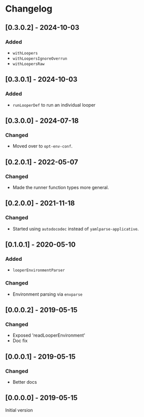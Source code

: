 # Changelog
  
## [0.3.0.2] - 2024-10-03

### Added

* `withLoopers`
* `withLoopersIgnoreOverrun`
* `withLoopersRaw`
  
## [0.3.0.1] - 2024-10-03

### Added

* `runLooperDef` to run an individual looper
  
## [0.3.0.0] - 2024-07-18

### Changed

* Moved over to `opt-env-conf`.
  
## [0.2.0.1] - 2022-05-07

### Changed

* Made the runner function types more general.

## [0.2.0.0] - 2021-11-18

### Changed

* Started using `autodocodec` instead of `yamlparse-applicative`.

## [0.1.0.1] - 2020-05-10

### Added

* `looperEnvironmentParser`

### Changed

* Environment parsing via `envparse`

## [0.0.0.2] - 2019-05-15

### Changed

* Exposed 'readLooperEnvironment'
* Doc fix

## [0.0.0.1] - 2019-05-15

### Changed

* Better docs

## [0.0.0.0] - 2019-05-15

Initial version

